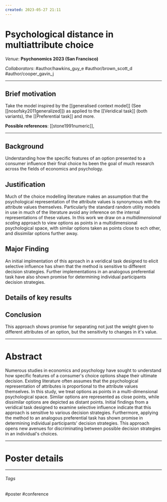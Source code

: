 ```yaml
---
created: 2023-05-27 21:11
---
```


# Psychological distance in multiattribute choice

*Venue*: **Psychonomics 2023 (San Francisco)**

*Collaborators*: #author/hawkins_guy_e #author/brown_scott_d #author/cooper_gavin_j 

---

## Brief motivation

Take the model inspired by the [[generalised context model]] (See [[nosofsky2011generalized]]) as applied to the [[Veridical task]] (both variants), the [[Preferential task]] and more.

**Possible references**: [[stone1991numeric]], 

---

## Background
Understanding how the specific features of an option presented to a consumer influence their final choice hs been the goal of much research across the fields of economics and psychology.
## Justification
Much of the choice modelling literature makes an assumption that the psychological representation of the attribute values is synonymous with the attribute values themselves. Particularly the standard random utility models in use in much of the literature avoid any inference on the internal representations of these values. In this work we draw on a *multidimensional scaling* approach to view options as points in a multidimensional psychological space, with similar options taken as points close to ech other, and dissimilar options further away.

## Major Finding
An initial implmentation of this aproach in a veridical task designed to elicit selective influence has shwn that the method is sensitive to different decision strategies. Further implementations in an analogous preferential task have also shown promise for determining individual participants decision strategies.

## Details of key results

## Conclusion
This approach shows promise for separating not just the weight given to different attributes of an option, but the sensitivity to changes in it's value.

---

# Abstract
Numerous studies in economics and psychology have sought to understand how specific features of a consumer's choice options shape their ultimate decision. Existing literature often assumes that the psychological representation of attributes is proportional to the attribute values themselves. In this study, we treat options as points in a multi-dimensional psychological space. Similar options are represented as close points, while dissimilar options are depicted as distant points. Initial findings from a veridical task designed to examine selective influence indicate that this approach is sensitive to various decision strategies. Furthermore, applying the method to an analogous preferential task has shown promise in determining individual participants' decision strategies. This approach opens new avenues for discriminating between possible decision strategies in an individual's choices.

---

# Poster details

--- 

###### Tags

#poster #conference 
